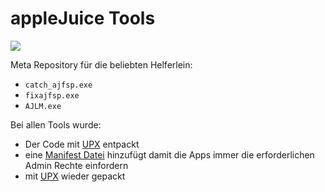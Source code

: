 # appleJuice Tools

![](https://img.shields.io/github/downloads/applejuicenetz/tools/total)

Meta Repository für die beliebten Helferlein:

- `catch_ajfsp.exe`
- `fixajfsp.exe`
- `AJLM.exe`

Bei allen Tools wurde:
- Der Code mit [UPX](https://upx.github.io/) entpackt
- eine [Manifest Datei](https://docs.microsoft.com/windows/win32/sbscs/application-manifests) hinzufügt damit die Apps immer die erforderlichen Admin Rechte einfordern
- mit [UPX](https://upx.github.io/) wieder gepackt
